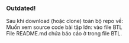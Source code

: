 ### Outdated!
 Sau khi download (hoặc clone) toàn bộ repo về:<br />
 Muốn xem source code bài tập lớn: vào file BTL<br />
 File README.md chứa báo cáo ở trong file BTL.
